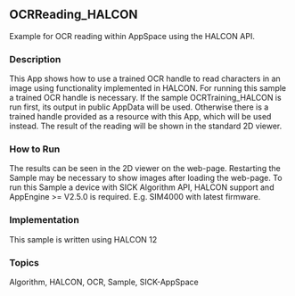 ## OCRReading_HALCON
Example for OCR reading within AppSpace using the HALCON API.

### Description
This App shows how to use a trained OCR handle to read characters in an image
using functionality implemented in HALCON. For running this sample a trained
OCR handle is necessary. If the sample OCRTraining_HALCON is run first, its
output in public AppData will be used. Otherwise there is a trained handle
provided as a resource with this App, which will be used instead. The result
of the reading will be shown in the standard 2D viewer.

### How to Run
The results can be seen in the 2D viewer on the web-page. Restarting the Sample may
be necessary to show images after loading the web-page.
To run this Sample a device with SICK Algorithm API, HALCON support and
AppEngine >= V2.5.0 is required. E.g. SIM4000 with latest firmware.

### Implementation
This sample is written using HALCON 12

### Topics
Algorithm, HALCON, OCR, Sample, SICK-AppSpace